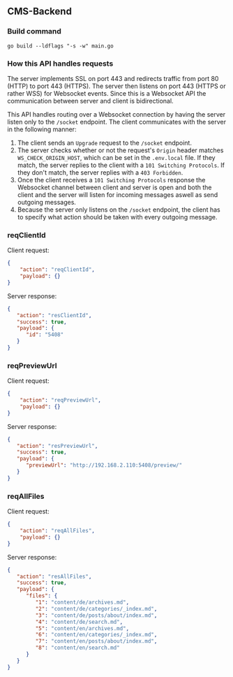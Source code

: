 ## CMS-Backend

### Build command

``go build --ldflags "-s -w" main.go``

### How this API handles requests

The server implements SSL on port 443 and redirects traffic from port 80 (HTTP)
to port 443 (HTTPS). The server then listens on port 443 (HTTPS or rather WSS)
for Websocket events. Since this is a Websocket API the communication between
server and client is bidirectional.

This API handles routing over a Websocket connection by having the server listen
only to the ``/socket`` endpoint. The client communicates with the server in the
following manner:

1. The client sends an ``Upgrade`` request to the ``/socket`` endpoint.
2. The server checks whether or not the request's `Origin` header matches
   `WS_CHECK_ORIGIN_HOST`, which can be set in the `.env.local` file. If they
   match, the server replies to the client with a ``101 Switching Protocols``.
   If they don't match, the server replies with a ``403 Forbidden``.
3. Once the client receives a ``101 Switching Protocols`` response the Websocket
   channel between client and server is open and both the client and the server will
   listen for incoming messages aswell as send outgoing messages.
4. Because the server only listens on the ``/socket`` endpoint, the client
   has to specify what action should be taken with every outgoing message.

### reqClientId
Client request:

```json
{
    "action": "reqClientId",
    "payload": {}
}
```

Server response:

```json
{
   "action": "resClientId",
   "success": true,
   "payload": {
      "id": "5408"
   }
}
```

### reqPreviewUrl
Client request:

```json
{
    "action": "reqPreviewUrl",
    "payload": {}
}
```

Server response:

```json
{
   "action": "resPreviewUrl",
   "success": true,
   "payload": {
      "previewUrl": "http://192.168.2.110:5408/preview/"
   }
}
```

### reqAllFiles
Client request:

```json
{
    "action": "reqAllFiles",
    "payload": {}
}
```

Server response:

```json
{
   "action": "resAllFiles",
   "success": true,
   "payload": {
      "files": {
         "1": "content/de/archives.md",
         "2": "content/de/categories/_index.md",
         "3": "content/de/posts/about/index.md",
         "4": "content/de/search.md",
         "5": "content/en/archives.md",
         "6": "content/en/categories/_index.md",
         "7": "content/en/posts/about/index.md",
         "8": "content/en/search.md"
      }
   }
}
```
